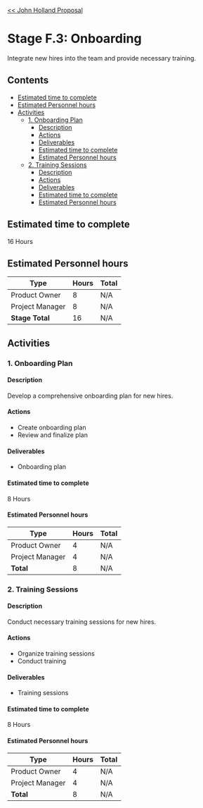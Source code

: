 [<< John Holland Proposal](../../../proposal.md)

# Stage F.3: Onboarding

Integrate new hires into the team and provide necessary training.

## <a name='Contents'></a>Contents
<!-- vscode-markdown-toc -->
* [Estimated time to complete](#Estimatedtimetocomplete)
* [Estimated Personnel hours](#EstimatedPersonnelhours)
* [Activities](#Activities)
	* [1. Onboarding Plan](#OnboardingPlan)
		* [Description](#Description)
		* [Actions](#Actions)
		* [Deliverables](#Deliverables)
		* [Estimated time to complete](#Estimatedtimetocomplete-1)
		* [Estimated Personnel hours](#EstimatedPersonnelhours-1)
	* [2. Training Sessions](#TrainingSessions)
		* [Description](#Description-1)
		* [Actions](#Actions-1)
		* [Deliverables](#Deliverables-1)
		* [Estimated time to complete](#Estimatedtimetocomplete-1)
		* [Estimated Personnel hours](#EstimatedPersonnelhours-1)

<!-- vscode-markdown-toc-config
	numbering=false
	autoSave=false
	/vscode-markdown-toc-config -->
<!-- /vscode-markdown-toc -->

## <a name='Estimatedtimetocomplete'></a>Estimated time to complete

16 Hours

## <a name='EstimatedPersonnelhours'></a>Estimated Personnel hours

| Type                    | Hours | Total    |
|-------------------------|-------|----------|
| Product Owner           | 8     | N/A      |
| Project Manager         | 8     | N/A      |
| **Stage Total**         | 16    | N/A      |

## <a name='Activities'></a>Activities

### <a name='OnboardingPlan'></a>1. Onboarding Plan

#### <a name='Description'></a>Description

Develop a comprehensive onboarding plan for new hires.

#### <a name='Actions'></a>Actions

- Create onboarding plan
- Review and finalize plan

#### <a name='Deliverables'></a>Deliverables

- Onboarding plan

#### <a name='Estimatedtimetocomplete-1'></a>Estimated time to complete

8 Hours

#### <a name='EstimatedPersonnelhours-1'></a>Estimated Personnel hours

| Type                    | Hours | Total    |
|-------------------------|-------|----------|
| Product Owner           | 4     | N/A      |
| Project Manager         | 4     | N/A      |
| **Total**               | 8     | N/A      |

### <a name='TrainingSessions'></a>2. Training Sessions

#### <a name='Description-1'></a>Description

Conduct necessary training sessions for new hires.

#### <a name='Actions-1'></a>Actions

- Organize training sessions
- Conduct training

#### <a name='Deliverables-1'></a>Deliverables

- Training sessions

#### <a name='Estimatedtimetocomplete-1'></a>Estimated time to complete

8 Hours

#### <a name='EstimatedPersonnelhours-1'></a>Estimated Personnel hours

| Type                    | Hours | Total    |
|-------------------------|-------|----------|
| Product Owner           | 4     | N/A      |
| Project Manager         | 4     | N/A      |
| **Total**               | 8     | N/A      |
